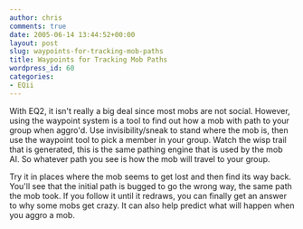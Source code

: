 ```yaml
---
author: chris
comments: true
date: 2005-06-14 13:44:52+00:00
layout: post
slug: waypoints-for-tracking-mob-paths
title: Waypoints for Tracking Mob Paths
wordpress_id: 60
categories:
- EQii
---
```


With EQ2, it isn't really a big deal since most mobs are not social. However, using the waypoint system is a tool to find out how a mob with path to your group when aggro'd. Use invisibility/sneak to stand where the mob is, then use the waypoint tool to pick a member in your group. Watch the wisp trail that is generated, this is the same pathing engine that is used by the mob AI. So whatever path you see is how the mob will travel to your group.

Try it in places where the mob seems to get lost and then find its way back. You'll see that the initial path is bugged to go the wrong way, the same path the mob took. If you follow it until it redraws, you can finally get an answer to why some mobs get crazy. It can also help predict what will happen when you aggro a mob.



